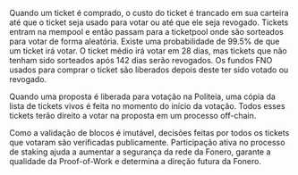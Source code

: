 Quando um ticket é comprado, o custo do ticket é trancado em sua carteira até que o ticket seja usado para votar ou até que ele seja revogado. Tickets entram na mempool e então passam para a ticketpool onde são sorteados para votar de forma aleatória. Existe uma probabilidade de 99.5% de que um ticket irá votar. O ticket médio irá votar em 28 dias, mas tickets que não tenham sido sorteados após 142 dias serão revogados. Os fundos FNO usados para comprar o ticket são liberados depois deste ter sido votado ou revogado.

Quando uma proposta é liberada para votação na Politeia, uma cópia da lista de tickets vivos é feita no momento do início da votação. Todos esses tickets terão direito a votar na proposta em um processo off-chain.

Como a validação de blocos é imutável, decisões feitas por todos os tickets que votaram são verificadas publicamente. Participação ativa no processo de staking ajuda a aumentar a segurança da rede da Fonero, garante a qualidade da Proof-of-Work e determina a direção futura da Fonero.
